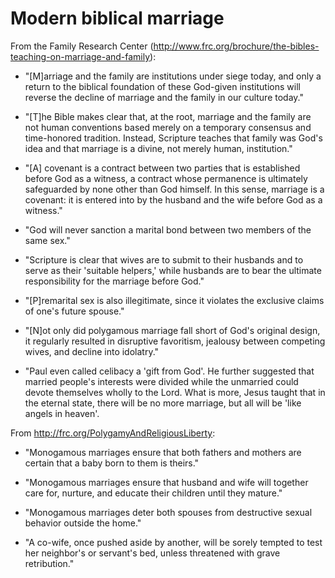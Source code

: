 # Modern biblical marriage

From the Family Research Center (http://www.frc.org/brochure/the-bibles-teaching-on-marriage-and-family):

* "[M]arriage and the family are institutions under siege today, and only a return to the biblical foundation of these God-given institutions will reverse the decline of marriage and the family in our culture today."



* "[T]he Bible makes clear that, at the root, marriage and the family are not human conventions based merely on a temporary consensus and time-honored tradition. Instead, Scripture teaches that family was God's idea and that marriage is a divine, not merely human, institution."



* "[A] covenant is a contract between two parties that is established before God as a witness, a contract whose permanence is ultimately safeguarded by none other than God himself. In this sense, marriage is a covenant: it is entered into by the husband and the wife before God as a witness."



* "God will never sanction a marital bond between two members of the same sex."



* "Scripture is clear that wives are to submit to their husbands and to serve as their 'suitable helpers,' while husbands are to bear the ultimate responsibility for the marriage before God."



* "[P]remarital sex is also illegitimate, since it violates the exclusive claims of one's future spouse."



* "[N]ot only did polygamous marriage fall short of God's original design, it regularly resulted in disruptive favoritism, jealousy between competing wives, and decline into idolatry."



* "Paul even called celibacy a 'gift from God'. He further suggested that married people's interests were divided while the unmarried could devote themselves wholly to the Lord. What is more, Jesus taught that in the eternal state, there will be no more marriage, but all will be 'like angels in heaven'.



From http://frc.org/PolygamyAndReligiousLiberty:

* "Monogamous marriages ensure that both fathers and mothers are certain that a baby born to them is theirs."



* "Monogamous marriages ensure that husband and wife will together care for, nurture, and educate their children until they mature."



* "Monogamous marriages deter both spouses from destructive sexual behavior outside the home."



* "A co-wife, once pushed aside by another, will be sorely tempted to test her neighbor's or servant's bed, unless threatened with grave retribution."
